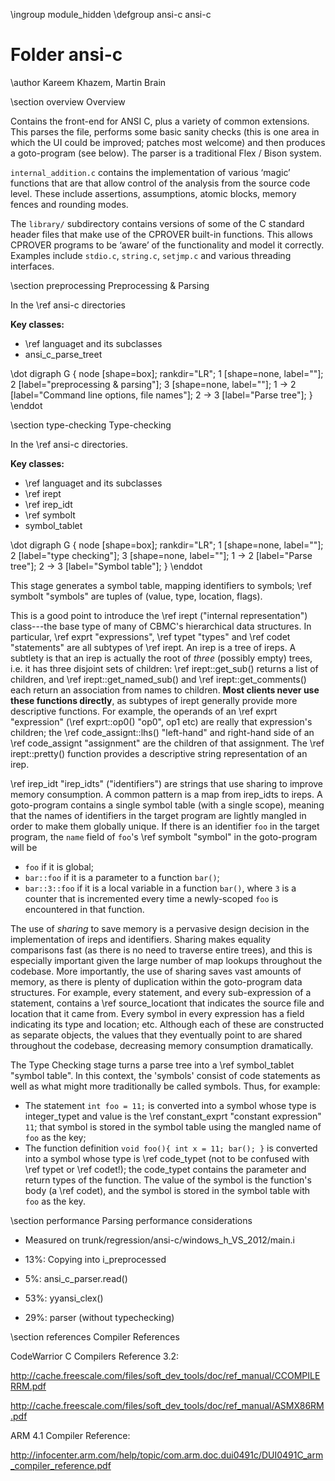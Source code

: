 \ingroup module_hidden
\defgroup ansi-c ansi-c
# Folder ansi-c

\author Kareem Khazem, Martin Brain

\section overview Overview

Contains the front-end for ANSI C, plus a variety of common extensions.
This parses the file, performs some basic sanity checks (this is one
area in which the UI could be improved; patches most welcome) and then
produces a goto-program (see below). The parser is a traditional Flex /
Bison system.

`internal_addition.c` contains the implementation of various ‘magic’
functions that are that allow control of the analysis from the source
code level. These include assertions, assumptions, atomic blocks, memory
fences and rounding modes.

The `library/` subdirectory contains versions of some of the C standard
header files that make use of the CPROVER built-in functions. This
allows CPROVER programs to be ‘aware’ of the functionality and model it
correctly. Examples include `stdio.c`, `string.c`, `setjmp.c` and
various threading interfaces.

\section preprocessing Preprocessing & Parsing

In the \ref ansi-c directories

**Key classes:**
* \ref languaget and its subclasses
* ansi_c_parse_treet

\dot
digraph G {
  node [shape=box];
  rankdir="LR";
  1 [shape=none, label=""];
  2 [label="preprocessing & parsing"];
  3 [shape=none, label=""];
  1 -> 2 [label="Command line options, file names"];
  2 -> 3 [label="Parse tree"];
}
\enddot


\section type-checking Type-checking

In the \ref ansi-c directories.

**Key classes:**
* \ref languaget and its subclasses
* \ref irept
* \ref irep_idt
* \ref symbolt
* symbol_tablet

\dot
digraph G {
  node [shape=box];
  rankdir="LR";
  1 [shape=none, label=""];
  2 [label="type checking"];
  3 [shape=none, label=""];
  1 -> 2 [label="Parse tree"];
  2 -> 3 [label="Symbol table"];
}
\enddot

This stage generates a symbol table, mapping identifiers to symbols;
\ref symbolt "symbols" are tuples of (value, type, location, flags).

This is a good point to introduce the \ref irept ("internal
representation") class---the base type of many of CBMC's hierarchical
data structures. In particular, \ref exprt "expressions",
\ref typet "types" and \ref codet "statements" are all subtypes of
\ref irept.
An irep is a tree of ireps. A subtlety is that an irep is actually the
root of _three_ (possibly empty) trees, i.e. it has three disjoint sets
of children: \ref irept::get_sub() returns a list of children, and
\ref irept::get_named_sub() and \ref irept::get_comments() each return an
association from names to children. **Most clients never use these
functions directly**, as subtypes of irept generally provide more
descriptive functions. For example, the operands of an
\ref exprt "expression" (\ref exprt::op0() "op0", op1 etc) are
really that expression's children; the
\ref code_assignt::lhs() "left-hand" and right-hand side of an
\ref code_assignt "assignment" are the children of that assignment.
The \ref irept::pretty() function provides a descriptive string
representation of an irep.

\ref irep_idt "irep_idts" ("identifiers") are strings that use sharing
to improve memory consumption. A common pattern is a map from irep_idts
to ireps. A goto-program contains a single symbol table (with a single
scope), meaning that the names of identifiers in the target program are
lightly mangled in order to make them globally unique. If there is an
identifier `foo` in the target program, the `name` field of `foo`'s
\ref symbolt "symbol" in the goto-program will be
* `foo` if it is global;
* <code>bar\::foo</code> if it is a parameter to a function `bar()`;
* <code>bar\::3\::foo</code> if it is a local variable in a function
  `bar()`, where `3` is a counter that is incremented every time a
  newly-scoped `foo` is encountered in that function.

The use of *sharing* to save memory is a pervasive design decision in
the implementation of ireps and identifiers. Sharing makes equality
comparisons fast (as there is no need to traverse entire trees), and
this is especially important given the large number of map lookups
throughout the codebase. More importantly, the use of sharing saves vast
amounts of memory, as there is plenty of duplication within the
goto-program data structures. For example, every statement, and every
sub-expression of a statement, contains a \ref source_locationt
that indicates the source file and location that it came from. Every
symbol in every expression has a field indicating its type and location;
etc. Although each of these are constructed as separate objects, the
values that they eventually point to are shared throughout the codebase,
decreasing memory consumption dramatically.

The Type Checking stage turns a parse tree into a
\ref symbol_tablet "symbol table". In this context, the 'symbols'
consist of code statements as well as what might more traditionally be
called symbols. Thus, for example:
* The statement `int foo = 11;` is converted into a symbol whose type is
  integer_typet and value is the \ref constant_exprt
  "constant expression" `11`; that symbol is stored in the symbol table
  using the mangled name of `foo` as the key;
* The function definition `void foo(){ int x = 11; bar(); }` is
  converted into a symbol whose type is \ref code_typet (not to be
  confused with \ref typet or \ref codet!); the code_typet contains the
  parameter and return types of the function. The value of the symbol is
  the function's body (a \ref codet), and the symbol is stored in the
  symbol table with `foo` as the key.


\section performance Parsing performance considerations

* Measured on trunk/regression/ansi-c/windows_h_VS_2012/main.i

* 13%: Copying into i_preprocessed

* 5%: ansi_c_parser.read()

* 53%: yyansi_clex()

* 29%: parser (without typechecking)

\section references Compiler References

CodeWarrior C Compilers Reference 3.2:

http://cache.freescale.com/files/soft_dev_tools/doc/ref_manual/CCOMPILERRM.pdf

http://cache.freescale.com/files/soft_dev_tools/doc/ref_manual/ASMX86RM.pdf

ARM 4.1 Compiler Reference:

http://infocenter.arm.com/help/topic/com.arm.doc.dui0491c/DUI0491C_arm_compiler_reference.pdf
